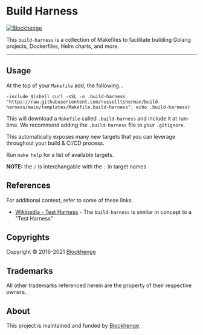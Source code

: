 <!-- markdownlint-disable -->

# Build Harness

<!-- markdownlint-restore -->

[![Blockhenge][logo]](https://blockhenge.com/homepage)

<!--

  ** DO NOT EDIT THIS FILE
  **
  ** This file was automatically generated by the `build-harness`.
  ** 1) Make all changes to `README.yaml`
  ** 2) Run `make init` (you only need to do this once)
  ** 3) Run`make readme` to rebuild this file.
  **
  ** (We maintain HUNDREDS of open source projects. This is how we maintain our sanity.)
  **

-->

This `build-harness` is a collection of Makefiles to facilitate building Golang projects, Dockerfiles, Helm charts, and more.

---

## Usage

At the top of your `Makefile` add, the following...

```make
-include $(shell curl -sSL -o .build-harness "https://raw.githubusercontent.com/russelltsherman/build-harness/main/templates/Makefile.build-harness"; echo .build-harness)
```

This will download a `Makefile` called `.build-harness` and include it at run-time. We recommend adding the `.build-harness` file to your `.gitignore`.

This automatically exposes many new targets that you can leverage throughout your build & CI/CD process.

Run `make help` for a list of available targets.

**NOTE:** the `/` is interchangable with the `:` in target names

## References

For additional context, refer to some of these links.

- [Wikipedia - Test Harness](https://en.wikipedia.org/wiki/Test_harness) - The `build-harness` is similar in concept to a "Test Harness"

## Copyrights

Copyright © 2016-2021 [Blockhenge](https://blockhenge.com)

## Trademarks

All other trademarks referenced herein are the property of their respective owners.

## About

This project is maintained and funded by [Blockhenge][website].

[logo]: https://blockhenge.com/images/Blockhenge_Logo_2C_Primary_RGB.gif
[docs]: https://blockhenge.com/docs?utm_source=github&utm_medium=readme&utm_campaign=blockhenge/build-harness&utm_content=docs
[website]: https://blockhenge.com/homepage?utm_source=github&utm_medium=readme&utm_campaign=blockhenge/build-harness&utm_content=website
[github]: https://blockhenge.com/github?utm_source=github&utm_medium=readme&utm_campaign=blockhenge/build-harness&utm_content=github
[jobs]: https://blockhenge.com/jobs?utm_source=github&utm_medium=readme&utm_campaign=blockhenge/build-harness&utm_content=jobs
[hire]: https://blockhenge.com/hire?utm_source=github&utm_medium=readme&utm_campaign=blockhenge/build-harness&utm_content=hire
[slack]: https://blockhenge.com/slack?utm_source=github&utm_medium=readme&utm_campaign=blockhenge/build-harness&utm_content=slack
[linkedin]: https://blockhenge.com/linkedin?utm_source=github&utm_medium=readme&utm_campaign=blockhenge/build-harness&utm_content=linkedin
[twitter]: https://blockhenge.com/twitter?utm_source=github&utm_medium=readme&utm_campaign=blockhenge/build-harness&utm_content=twitter
[testimonial]: https://blockhenge.com/leave-testimonial?utm_source=github&utm_medium=readme&utm_campaign=blockhenge/build-harness&utm_content=testimonial
[office_hours]: https://cloudposse.com/office-hours?utm_source=github&utm_medium=readme&utm_campaign=blockhenge/build-harness&utm_content=office_hours
[newsletter]: https://blockhenge.com/newsletter?utm_source=github&utm_medium=readme&utm_campaign=blockhenge/build-harness&utm_content=newsletter
[discourse]: https://ask.sweetops.com/?utm_source=github&utm_medium=readme&utm_campaign=blockhenge/build-harness&utm_content=discourse
[email]: https://blockhenge.com/email?utm_source=github&utm_medium=readme&utm_campaign=blockhenge/build-harness&utm_content=email
